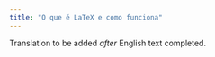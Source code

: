 ```yaml
---
title: "O que é LaTeX e como funciona"
---
```

Translation to be added _after_ English text completed.
